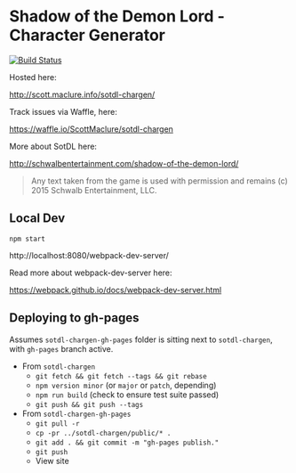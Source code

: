 # Shadow of the Demon Lord - Character Generator

[![Build Status](https://travis-ci.org/ScottMaclure/sotdl-chargen.svg?branch=master)](https://travis-ci.org/ScottMaclure/sotdl-chargen)


Hosted here:

http://scott.maclure.info/sotdl-chargen/

Track issues via Waffle, here:

https://waffle.io/ScottMaclure/sotdl-chargen

More about SotDL here:

http://schwalbentertainment.com/shadow-of-the-demon-lord/

> Any text taken from the game is used with permission and remains (c) 2015 Schwalb Entertainment, LLC.

## Local Dev

```
npm start
```

http://localhost:8080/webpack-dev-server/

Read more about webpack-dev-server here:

https://webpack.github.io/docs/webpack-dev-server.html

## Deploying to gh-pages

Assumes `sotdl-chargen-gh-pages` folder is sitting next to `sotdl-chargen`, with `gh-pages` branch active.

- From `sotdl-chargen`
    - `git fetch && git fetch --tags && git rebase`
    - `npm version minor` (or `major` or `patch`, depending)
    - `npm run build` (check to ensure test suite passed)
    - `git push && git push --tags`
- From `sotdl-chargen-gh-pages`
    - `git pull -r`
    - `cp -pr ../sotdl-chargen/public/* .`
    - `git add . && git commit -m "gh-pages publish."`
    - `git push`
    - View site
